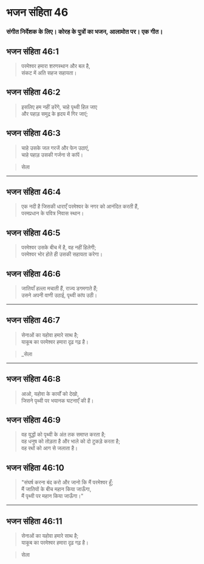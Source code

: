 # भजन संहिता 46

### संगीत निर्देशक के लिए। कोरह के पुत्रों का भजन, आलामोत पर। एक गीत।

## भजन संहिता 46:1

> परमेश्वर हमारा शरणस्थान और बल है,  
> संकट में अति सहज सहायता।

## भजन संहिता 46:2

> इसलिए हम नहीं डरेंगे, चाहे पृथ्वी हिल जाए  
> और पहाड़ समुद्र के हृदय में गिर जाएं;

## भजन संहिता 46:3

> चाहे उसके जल गरजें और फेन उठाएं,  
> चाहे पहाड़ उसकी गर्जना से कांपें।

> सेला

---

## भजन संहिता 46:4

> एक नदी है जिसकी धाराएँ परमेश्वर के नगर को आनंदित करती हैं,  
> परमप्रधान के पवित्र निवास स्थान।

## भजन संहिता 46:5

> परमेश्वर उसके बीच में है, वह नहीं हिलेगी;  
> परमेश्वर भोर होते ही उसकी सहायता करेगा।

## भजन संहिता 46:6

> जातियाँ हल्ला मचाती हैं, राज्य डगमगाते हैं;  
> उसने अपनी वाणी उठाई, पृथ्वी कांप उठी।

---

## भजन संहिता 46:7

> सेनाओं का यहोवा हमारे साथ है;  
> याकूब का परमेश्वर हमारा दृढ़ गढ़ है।

> \_सेला

---

## भजन संहिता 46:8

> आओ, यहोवा के कार्यों को देखो,  
> जिसने पृथ्वी पर भयानक घटनाएँ की हैं।

## भजन संहिता 46:9

> वह युद्धों को पृथ्वी के अंत तक समाप्त करता है;  
> वह धनुष को तोड़ता है और भाले को दो टुकड़े करता है;  
> वह रथों को आग से जलाता है।

## भजन संहिता 46:10

> "संघर्ष करना बंद करो और जानो कि मैं परमेश्वर हूँ;  
> मैं जातियों के बीच महान किया जाऊँगा,  
> मैं पृथ्वी पर महान किया जाऊँगा।"

---

## भजन संहिता 46:11

> सेनाओं का यहोवा हमारे साथ है;  
> याकूब का परमेश्वर हमारा दृढ़ गढ़ है।

> सेला
